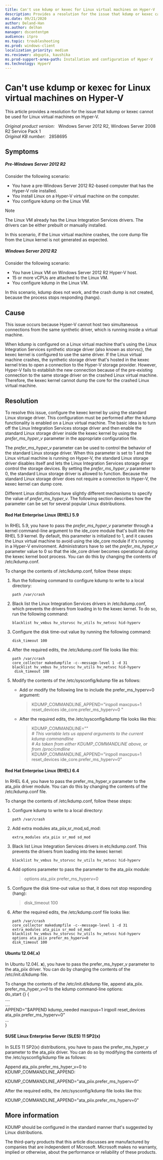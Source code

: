 ```yaml
---
title: Can't use kdump or kexec for Linux virtual machines on Hyper-V
description: Provides a resolution for the issue that kdump or kexec cannot be used for Linux virtual machines on Hyper-V
ms.date: 09/21/2020
author: Deland-Han
ms.author: delhan 
manager: dscontentpm
audience: itpro
ms.topic: troubleshooting
ms.prod: windows-client
localization_priority: medium
ms.reviewer: abgupta, kaushika
ms.prod-support-area-path: Installation and configuration of Hyper-V
ms.technology: HyperV
---
```

# Can't use kdump or kexec for Linux virtual machines on Hyper-V

This article provides a resolution for the issue that kdump or kexec cannot be used for Linux virtual machines on Hyper-V.

_Original product version:_ &nbsp; Windows Server 2012 R2, Windows Server 2008 R2 Service Pack 1  
_Original KB number:_ &nbsp; 2858695

## Symptoms

##### Pre-Windows Server 2012 R2

Consider the following scenario:
- You have a pre-Windows Server 2012 R2-based computer that has the Hyper-V role installed.
- You install Linux on a Hyper-V virtual machine on the computer.
- You configure kdump on the Linux VM.

> [!NOTE]
> The Linux VM already has the Linux Integration Services drivers. The drivers can be either prebuilt or manually installed.  

In this scenario, if the Linux virtual machine crashes, the core dump file from the Linux kernel is not generated as expected.  

##### Windows Server 2012 R2

Consider the following scenario:
- You have Linux VM on Windows Server 2012 R2 Hyper-V host.
- 15 or more vCPUs are attached to the Linux VM.
- You configure kdump in the Linux VM.  

In this scenario, kdump does not work, and the crash dump is not created, because the process stops responding (hangs).

## Cause

This issue occurs because Hyper-V cannot host two simultaneous connections from the same synthetic driver, which is running inside a virtual machine.

When kdump is configured on a Linux virtual machine that's using the Linux Integration Services synthetic storage driver (also known as storvsc), the kexec kernel is configured to use the same driver. If the Linux virtual machine crashes, the synthetic storage driver that's hosted in the kexec kernel tries to open a connection to the Hyper-V storage provider. However, Hyper-V fails to establish the new connection because of the pre-existing connection to the same storage driver on the crashed Linux virtual machine. Therefore, the kexec kernel cannot dump the core for the crashed Linux virtual machine.

## Resolution

To resolve this issue, configure the kexec kernel by using the standard Linux storage driver. This configuration must be performed after the kdump functionality is enabled on a Linux virtual machine. The basic idea is to turn off the Linux Integration Services storage driver and then enable the standard Linux storage driver inside the kexec kernel by using the *prefer_ms_hyper_v* parameter in the appropriate configuration file.

The *prefer_ms_hyper_v* parameter can be used to control the behavior of the standard Linux storage driver. When this parameter is set to 1 and the Linux virtual machine is running on Hyper-V, the standard Linux storage driver disables itself and lets the Linux Integration Services storage driver control the storage devices. By setting the *prefer_ms_hyper_v* parameter to 0, the standard Linux storage driver is allowed to function. Because the standard Linux storage driver does not require a connection to Hyper-V, the kexec kernel can dump core.

Different Linux distributions have slightly different mechanisms to specify the value of *prefer_ms_hyper_v*. The following section describes how the parameter can be set for several popular Linux distributions.

#### Red Hat Enterprise Linux (RHEL) 5.9

In RHEL 5.9, you have to pass the *prefer_ms_hyper_v* parameter through a kernel command-line argument to the ide_core module that's built into the RHEL 5.9 kernel. By default, this parameter is initialized to 1, and it causes the Linux virtual machine to avoid using the ide_core module if it's running in a Hyper-V environment. Administrators have to set the *prefer_ms_hyper_v* parameter value to 0 so that the ide_core driver becomes operational during the kexec kernel boot process. You can do this by changing the contents of /etc/kdump.conf.

To change the contents of /etc/kdump.conf, follow these steps:

1. Run the following command to configure kdump to write to a local directory:

   ```console
   path /var/crash
   ```

2. Black list the Linux Integration Services drivers in /etc/kdump.conf, which prevents the drivers from loading in to the kexec kernel. To do so, run the following command:

   ```console
   blacklist hv_vmbus hv_storvsc hv_utils hv_netvsc hid-hyperv
   ```

3. Configure the disk time-out value by running the following command:

   ```console
   disk_timeout 100
   ```

4. After the required edits, the /etc/kdump.conf file looks like this:

   ```console
   path /var/crash
   core_collector makedumpfile -c--message-level 1 -d 31
   blacklist hv_vmbus hv_storvsc hv_utils hv_netvsc hid-hyperv
    disk_timeout 100  
   ```

5. Modify the contents of the /etc/sysconfig/kdump file as follows:
   - Add or modify the following line to include the prefer_ms_hyperv=0 argument:

      > KDUMP_COMMANDLINE_APPEND="irqpoll maxcpus=1 reset_devices ide_core.prefer_ms_hyperv=0 "

   - After the required edits, the /etc/sysconfig/kdump file looks like this:  
     > KDUMP_COMMANDLINE=""  
    *# This variable lets us append arguments to the current kdump commandline*  
    *# As taken from either KDUMP_COMMANDLINE above, or from /proc/cmdline*  
     KDUMP_COMMANDLINE_APPEND="irqpoll maxcpus=1 reset_devices ide_core.prefer_ms_hyperv=0" 

#### Red Hat Enterprise Linux (RHEL) 6.4

In RHEL 6.4, you have to pass the prefer_ms_hyper_v parameter to the ata_piix driver module. You can do this by changing the contents of the /etc/kdump.conf file.

To change the contents of /etc/kdump.conf, follow these steps:

1. Configure kdump to write to a local directory:

   ```console
   path /var/crash
   ```

2. Add extra modules ata_piix,sr_mod,sd_mod:

   ```console
   extra_modules ata_piix sr_mod sd_mod
   ```

3. Black list Linux Integration Services drivers in etc/kdump.conf. This prevents the drivers from loading into the kexec kernel:

   ```console
   blacklist hv_vmbus hv_storvsc hv_utils hv_netvsc hid-hyperv
   ```

4. Add options parameter to pass the parameter to the ata_piix module:

   > options ata_piix prefer_ms_hyperv=0

5. Configure the disk time-out value so that, it does not stop responding (hang):

   > disk_timeout 100

6. After the required edits, the /etc/kdump.conf file looks like:  

   ```console
   path /var/crash  
   core_collector makedumpfile -c--message-level 1 -d 31  
   extra_modules ata_piix sr_mod sd_mod  
   blacklist hv_vmbus hv_storvsc hv_utils hv_netvsc hid-hyperv  
   options ata_piix prefer_ms_hyperv=0  
   disk_timeout 100  
   ```

#### Ubuntu 12.04(.x)

In Ubuntu 12.04(. **x**), you have to pass the prefer_ms_hyper_v parameter to the ata_piix driver. You can do  by changing the contents of the /etc/init.d/kdump file.

To change the contents of the /etc/init.d/kdump file, append ata_piix. prefer_ms_hyper_v=0 to the kdump command-line options:  
do_start {} {  
....  
....  
APPEND="$APPEND kdump_needed maxcpus=1 irqpoll reset_devices ata_piix.prefer_ms_hyperv=0"  
...  
}    

#### SUSE Linux Enterprise Server (SLES) 11 SP2(x)

In SLES 11 SP2(x) distributions, you have to pass the prefer_ms_hyper_v parameter to the ata_piix driver. You can do so by modifying the contents of the /etc/sysconfig/kdump file as follows:

Append ata_piix.prefer_ms_hyper_v=0 to KDUMP_COMMANDLINE_APPEND:

   KDUMP_COMMANDLINE_APPEND="ata_piix.prefer_ms_hyperv=0"  

After the required edits, the /etc/sysconfig/kdump file looks like this:

   KDUMP_COMMANDLINE_APPEND="ata_piix.prefer_ms_hyperv=0" 

## More information

KDUMP should be configured in the standard manner that's suggested by Linux distributions.

The third-party products that this article discusses are manufactured by companies that are independent of Microsoft. Microsoft makes no warranty, implied or otherwise, about the performance or reliability of these products.
